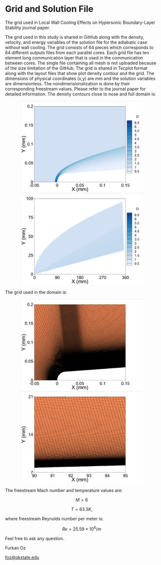 # Grid and Solution File
The grid used in Local Wall Cooling Effects on Hypersonic Boundary-Layer Stability journal paper.

The grid used in this study is shared in GitHub along with the density, velocity, and energy variables of the solution file for the adiabatic case without wall cooling. The grid consists of 64 pieces which corresponds to 64 different outputs files from each parallel cores. Each grid file has ten element long communication layer that is used in the communication between cores. The single file containing all mesh is not uploaded because of the size limitation of the GitHub. The grid is shared in Tecplot format along with the layout files that show plot density contour and the grid. The dimensions of physical coordinates (x,y) are mm and the solution variables are dimensionless. The nondimensionalization is done by their corresponding freestream values. Please refer to the journal paper for detailed information. The density contours close to nose and full domain is:

<p align="center">
  <img src="Density_Nose.png" width="400" title="hover text">
  <img src="Density_Full.png" width="400" alt="accessibility text">
</p>

The grid used in the domain is:

<p align="center">
  <img src="Mesh_Nose.png" width="400" title="hover text">
  <img src="Mesh_Full.png" width="400" alt="accessibility text">
</p>

The freestream Mach number and temperature values are:

$$M=6$$

$$T=63.3K,$$

where freestream Reynolds number per meter is:

$$Re=25.59\times10^6/m$$

Feel free to ask any question.

Furkan Oz

foz@okstate.edu
